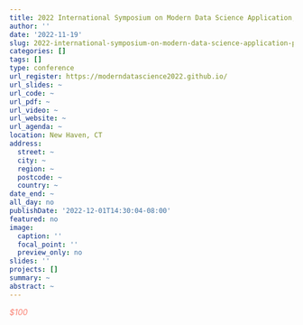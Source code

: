 ```yaml
---
title: 2022 International Symposium on Modern Data Science Application, Practice, and Theory (MDSAPT2022)
author: ''
date: '2022-11-19'
slug: 2022-international-symposium-on-modern-data-science-application-practice-and-theory-mdsapt2022
categories: []
tags: []
type: conference
url_register: https://moderndatascience2022.github.io/
url_slides: ~
url_code: ~
url_pdf: ~
url_video: ~
url_website: ~
url_agenda: ~
location: New Haven, CT
address:
  street: ~
  city: ~
  region: ~
  postcode: ~
  country: ~
date_end: ~
all_day: no
publishDate: '2022-12-01T14:30:04-08:00'
featured: no
image:
  caption: ''
  focal_point: ''
  preview_only: no
slides: ''
projects: []
summary: ~
abstract: ~
---
```

<span style="color: salmon;">*$100*</span>

<!--more-->
